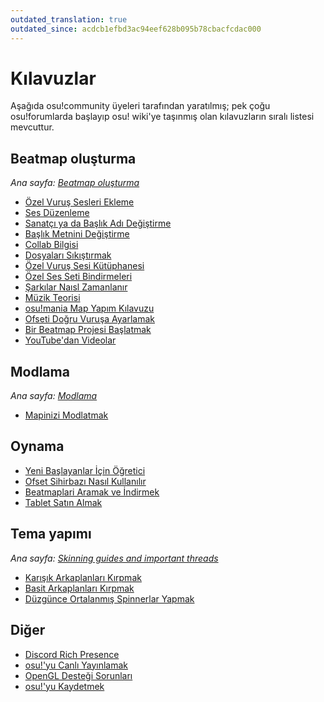 ```yaml
---
outdated_translation: true
outdated_since: acdcb1efbd3ac94eef628b095b78cbacfcdac000
---
```


# Kılavuzlar

Aşağıda osu!community üyeleri tarafından yaratılmış; pek çoğu osu!forumlarda başlayıp osu! wiki'ye taşınmış olan kılavuzların sıralı listesi mevcuttur.

## Beatmap oluşturma

*Ana sayfa: [Beatmap oluşturma](/wiki/Beatmapping)*

- [Özel Vuruş Sesleri Ekleme](Using_custom_hitsounds)
- [Ses Düzenleme](Audio_Editing)
- [Sanatçı ya da Başlık Adı Değiştirme](Changing_the_Artist_or_Title)
- [Başlık Metnini Değiştirme](/wiki/Beatmap/Title_text#changing-title-text)
- [Collab Bilgisi](Collab_Information)
- [Dosyaları Sıkıştırmak](Compressing_files)
- [Özel Vuruş Sesi Kütüphanesi](Custom_Hitsound_Library)
- [Özel Ses Seti Bindirmeleri](Custom_Sample_Overrides)
- [Şarkılar Naısl Zamanlanır](How_to_Time_Songs)
- [Müzik Teorisi](/wiki/Music_theory)
- [osu!mania Map Yapım Kılavuzu](osu!mania_Mapping_Guide)
- [Ofseti Doğru Vuruşa Ayarlamak](Setting_the_Offset_on_the_Correct_Beat)
- [Bir Beatmap Projesi Başlatmak](Starting_a_Beatmap_Project)
- [YouTube'dan Videolar](Videos_from_YouTube)

## Modlama

*Ana sayfa: [Modlama](/wiki/Modding)*

- [Mapinizi Modlatmak](Getting_Your_Map_Modded)

## Oynama

- [Yeni Başlayanlar İçin Öğretici](Beginner's_Tutorial)
- [Ofset Sihirbazı Nasıl Kullanılır](How_to_Use_the_Offset_Wizard)
- [Beatmaplari Aramak ve İndirmek](Searching_and_Downloading_Beatmaps)
- [Tablet Satın Almak](Tablet_Purchase)

## Tema yapımı

*Ana sayfa: [Skinning guides and important threads](/wiki/Skinning/Guides_and_important_threads)*

- [Karışık Arkaplanları Kırpmak](Cropping_with_Complex_Backgrounds)
- [Basit Arkaplanları Kırpmak](Cropping_with_Simple_Backgrounds)
- [Düzgünce Ortalanmış Spinnerlar Yapmak](Making_Properly_Centred_Spinners)

## Diğer

- [Discord Rich Presence](Discord_Rich_Presence)
- [osu!'yu Canlı Yayınlamak](Livestreaming_osu!)
- [OpenGL Desteği Sorunları](OpenGL_Support_Issues)
- [osu!'yu Kaydetmek](Recording_osu!)
